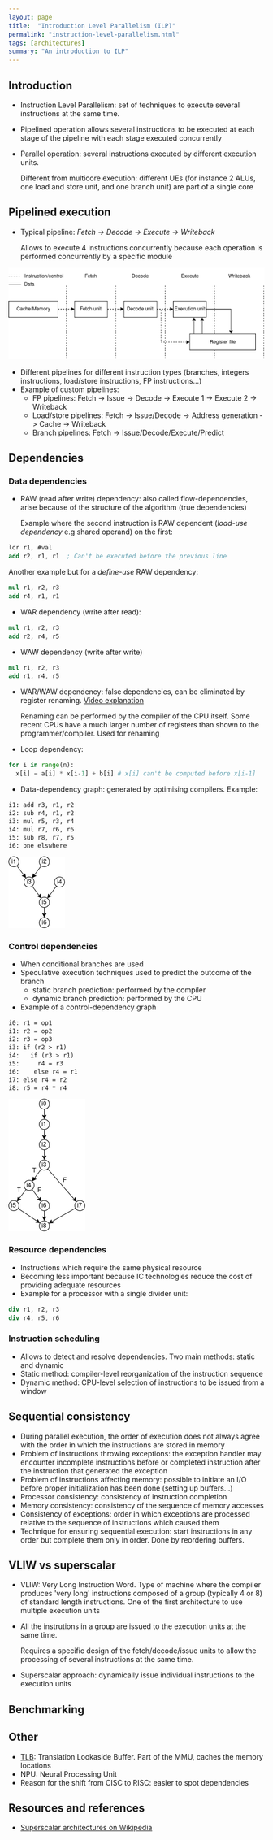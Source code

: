```yaml
---
layout: page
title:  "Introduction Level Parallelism (ILP)"
permalink: "instruction-level-parallelism.html"
tags: [architectures]
summary: "An introduction to ILP"
---
```


## Introduction
* Instruction Level Parallelism: set of techniques to execute several
  instructions at the same time.
* Pipelined operation allows several instructions to be executed at each stage
  of the pipeline with each stage executed concurrently
* Parallel operation: several instructions executed by different execution units.
  
  Different from multicore execution: different UEs (for instance 2 ALUs, one load and store unit, and one branch unit) are part of a single core

  
## Pipelined execution
* Typical pipeline: *Fetch -> Decode -> Execute -> Writeback*

  Allows to execute 4 instructions concurrently because each operation is
  performed concurrently by a specific module

![simple-pipeline](/images/system/architectures/simple-pipeline.png)

* Different pipelines for different instruction types (branches, integers
  instructions, load/store instructions, FP instructions...)
* Example of custom pipelines:
  - FP pipelines: Fetch -> Issue -> Decode -> Execute 1 -> Execute 2 -> Writeback
  - Load/store pipelines: Fetch -> Issue/Decode -> Address generation -> Cache -> Writeback
  - Branch pipelines: Fetch -> Issue/Decode/Execute/Predict

## Dependencies
### Data dependencies
* RAW (read after write) dependency: also called flow-dependencies, arise because
  of the structure of the algorithm (true dependencies)

  Example where the second instruction is RAW dependent (*load-use dependency* e.g
  shared operand) on the first:
```nasm
ldr r1, #val
add r2, r1, r1  ; Can't be executed before the previous line
```

  Another example but for a *define-use* RAW dependency:
```nasm
mul r1, r2, r3
add r4, r1, r1
```
* WAR dependency (write after read):
```nasm
mul r1, r2, r3
add r2, r4, r5
```
* WAW dependency (write after write)
```nasm
mul r1, r2, r3
add r1, r4, r5
```
* WAR/WAW dependency: false dependencies, can be eliminated by register renaming. [Video explanation](https://www.youtube.com/watch?v=GQzvfvNASCk&list=PLAwxTw4SYaPkNw98-MFodLzKgi6bYGjZs&index=8)

  Renaming can be performed by the compiler of the CPU itself. Some recent CPUs
  have a much larger number of registers than shown to the programmer/compiler.
  Used for renaming
* Loop dependency:
```python
for i in range(n):
  x[i] = a[i] * x[i-1] + b[i] # x[i] can't be computed before x[i-1]
```
* Data-dependency graph: generated by optimising compilers.  Example: 
```
i1: add r3, r1, r2
i2: sub r4, r1, r2
i3: mul r5, r3, r4
i4: mul r7, r6, r6
i5: sub r8, r7, r5
i6: bne elswhere
```

![data-dependency-graph](/images/system/architectures/data-dependency-graph.png)

### Control dependencies
* When conditional branches are used
* Speculative execution techniques used to predict the outcome of the branch
  * static branch prediction: performed by the compiler
  * dynamic branch prediction: performed by the CPU
* Example of a control-dependency graph
```
i0: r1 = op1
i1: r2 = op2
i2: r3 = op3
i3: if (r2 > r1)
i4:   if (r3 > r1)
i5:     r4 = r3
i6:    else r4 = r1
i7: else r4 = r2
i8: r5 = r4 * r4
```

![control-dependency-graph](/images/system/architectures/control-dependency-graph.png)


### Resource dependencies
* Instructions which require the same physical resource
* Becoming less important because IC technologies reduce the cost of providing
  adequate resources
* Example for a processor with a single divider unit:
```nasm
div r1, r2, r3
div r4, r5, r6
```

### Instruction scheduling
* Allows to detect and resolve dependencies. Two main methods: static and dynamic
* Static method: compiler-level reorganization of the instruction sequence
* Dynamic method: CPU-level selection of instructions to be issued from a window

## Sequential consistency
* During parallel execution, the order of execution does not always agree with
  the order in which the instructions are stored in memory
* Problem of instructions throwing exceptions: the exception handler may
  encounter incomplete instructions before or completed instruction after the
  instruction that generated the exception
* Problem of instructions affecting memory: possible to initiate an I/O before
  proper initialization has been done (setting up buffers...)
* Processor consistency: consistency of instruction completion
* Memory consistency: consistency of the sequence of memory accesses
* Consistency of exceptions: order in which exceptions are processed relative to
  the sequence of instructions which caused them
* Technique for ensuring sequential execution: start instructions in any order
  but complete them only in order. Done by reordering buffers.

## VLIW vs superscalar
* VLIW: Very Long Instruction Word. Type of machine where the compiler produces
  'very long' instructions composed of a group (typically 4 or 8) of standard
  length instructions. One of the first architecture to use multiple execution units
* All the instrutions in a group are issued to the execution units at the same
  time.

  Requires a specific design of the fetch/decode/issue units to allow the
  processing of several instructions at the same time.
* Superscalar approach: dynamically issue individual instructions to the execution units 

## Benchmarking

## Other
* [TLB](https://en.wikipedia.org/wiki/Translation_lookaside_buffer): Translation Lookaside Buffer. Part of the MMU, caches the memory locations
* NPU: Neural Processing Unit
* Reason for the shift from CISC to RISC: easier to spot dependencies

## Resources and references
* [Superscalar architectures on Wikipedia](https://en.wikipedia.org/wiki/Superscalar_processor)
